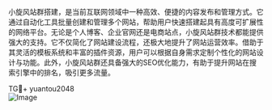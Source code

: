 小旋风站群搭建，是当前互联网领域中一种高效、便捷的内容发布和管理方式。它通过自动化工具批量创建和管理多个网站，帮助用户快速搭建起具有高度可扩展性的网络平台。无论是个人博客、企业官网还是电商站点，小旋风站群技术都能提供强大的支持。它不仅简化了网站建设流程，还极大地提升了网站运营效率。借助于其灵活的模板系统和丰富的插件资源，用户可以根据自身需求定制个性化的网站设计与功能。此外，小旋风站群还具备强大的SEO优化能力，有助于提升网站在搜索引擎中的排名，吸引更多流量。

TG💪+ yuantou2048  
![Image](https://github.com/user-attachments/assets/42a5a4a5-fea9-4a1d-8aa0-73e57e430cca)